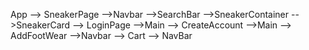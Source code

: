 App
--> SneakerPage
    -->Navbar
    -->SearchBar
    -->SneakerContainer
            -->SneakerCard
--> LoginPage
    -->Main
--> CreateAccount
    -->Main
--> AddFootWear 
    -->Navbar
--> Cart
    --> NavBar

